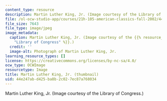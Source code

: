 ```yaml
---
content_type: resource
description: Martin Luther King, Jr. (Image courtesy of the Library of Congress.)
file: /ol-ocw-studio-app/courses/21h-105-american-classics-fall-2002/44e247abd425ba8b2c027ec87a768034_21h-105f02-th.jpg
file_size: 7643
file_type: image/jpeg
image_metadata:
  caption: Martin Luther King, Jr. (Image courtesy of the {{% resource_link "7dd66f00-b20b-4ce1-a90b-165f1c8501cf"
    "Library of Congress" %}}.)
  credit: ''
  image-alt: Photograph of Martin Luther King, Jr.
learning_resource_types: []
license: https://creativecommons.org/licenses/by-nc-sa/4.0/
ocw_type: OCWImage
resourcetype: Image
title: Martin Luther King, Jr. (thumbnail)
uid: 44e247ab-d425-ba8b-2c02-7ec87a768034
---
```

Martin Luther King, Jr. (Image courtesy of the Library of Congress.)